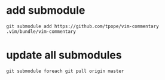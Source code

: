 # add submodule

```
git submodule add https://github.com/tpope/vim-commentary .vim/bundle/vim-commentary
```

# update all submodules

```
git submodule foreach git pull origin master
```
